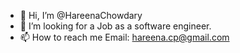 - 👋 Hi, I’m @HareenaChowdary
- 💞️ I’m looking for a Job as a software engineer.
- 📫 How to reach me Email: hareena.cp@gmail.com
<!---
HareenaChowdary/HareenaChowdary is a ✨ special ✨ repository because its `README.md` (this file) appears on your GitHub profile.
You can click the Preview link to take a look at your changes.
--->
